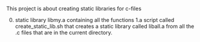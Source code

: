 This project is about creating static libraries for c-files
 
0. static library libmy.a containing all the functions 
1.a script called create_static_lib.sh that creates a static library called liball.a from all the .c files that are in the current directory.
